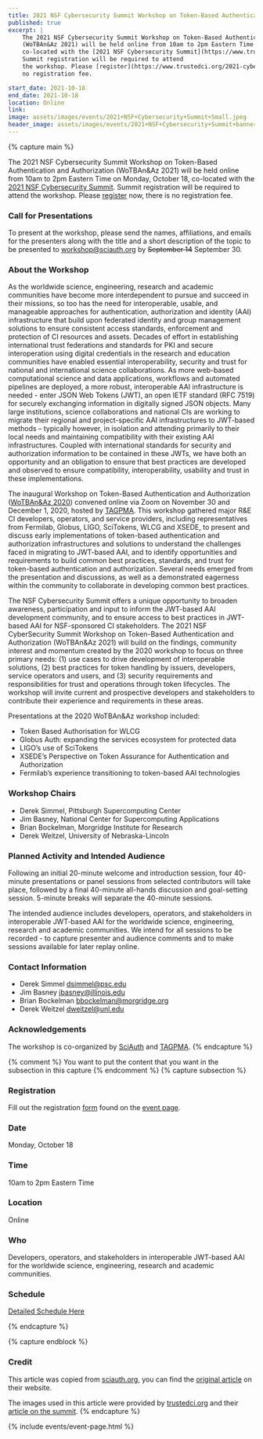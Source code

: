 ```yaml
---
title: 2021 NSF Cybersecurity Summit Workshop on Token-Based Authentication and Authorization
published: true
excerpt: |
    The 2021 NSF Cybersecurity Summit Workshop on Token-Based Authentication and Authorization 
    (WoTBAn&Az 2021) will be held online from 10am to 2pm Eastern Time on Monday, October 18, 
    co-located with the [2021 NSF Cybersecurity Summit](https://www.trustedci.org/2021-cybersecurity-summit). 
    Summit registration will be required to attend 
    the workshop. Please [register](https://www.trustedci.org/2021-cybersecurity-summit) now, there is
    no registration fee.

start_date: 2021-10-18
end_date: 2021-10-18
location: Online
link: 
image: assets/images/events/2021+NSF+Cybersecurity+Summit+Small.jpeg
header_image: assets/images/events/2021+NSF+Cybersecurity+Summit+banner.jpeg
---
```


{% capture main %}

The 2021 NSF Cybersecurity Summit Workshop on Token-Based Authentication and Authorization
(WoTBAn&Az 2021) will be held online from 10am to 2pm Eastern Time on Monday, October 18,
co-located with the [2021 NSF Cybersecurity Summit](https://www.trustedci.org/2021-cybersecurity-summit).
Summit registration will be required to attend
the workshop. Please [register](https://www.trustedci.org/2021-cybersecurity-summit) now, there is
no registration fee.

### Call for Presentations
To present at the workshop, please send the names, affiliations, and emails for the presenters along
with the title and a short description of the topic to be presented to [workshop@sciauth.org](mailto:workshop@sciauth.org) by
~~September 14~~ September 30.

### About the Workshop
As the worldwide science, engineering, research and academic communities have become more
interdependent to pursue and succeed in their missions, so too has the need for interoperable,
usable, and manageable approaches for authentication, authorization and identity (AAI)
infrastructure that build upon federated identity and group management solutions to ensure
consistent access standards, enforcement and protection of CI resources and assets. Decades
of effort in establishing international trust federations and standards for PKI and secure
interoperation using digital credentials in the research and education communities have
enabled essential interoperability, security and trust for national and international science
collaborations. As more web-based computational science and data applications, workflows and
automated pipelines are deployed, a more robust, interoperable AAI infrastructure is needed - enter
JSON Web Tokens (JWT), an open IETF standard (RFC 7519) for securely exchanging
information in digitally signed JSON objects. Many large institutions, science collaborations
and national CIs are working to migrate their regional and project-specific AAI
infrastructures to JWT-based methods – typically however, in isolation and attending
primarily to their local needs and maintaining compatibility with their existing AAI
infrastructures. Coupled with international standards for security and authorization
information to be contained in these JWTs, we have both an opportunity and an obligation
to ensure that best practices are developed and observed to ensure compatibility,
interoperability, usability and trust in these implementations.

The inaugural Workshop on Token-Based Authentication and Authorization
([WoTBAn&Az 2020](https://indico.rnp.br/event/33/))
convened online via Zoom on November 30 and December 1, 2020, hosted by
[TAGPMA](http://www.tagpma.org/).
This workshop gathered major R&E CI developers, operators, and service providers,
including representatives from Fermilab, Globus, LIGO, SciTokens, WLCG and XSEDE,
to present and discuss early implementations of token-based authentication and
authorization infrastructures and solutions to understand the challenges faced
in migrating to JWT-based AAI, and to identify opportunities and requirements to
build common best practices, standards, and trust for token-based authentication
and authorization. Several needs emerged from the presentation and discussions,
as well as a demonstrated eagerness within the community to collaborate in
developing common best practices.

The NSF Cybersecurity Summit offers a unique opportunity to broaden awareness,
participation and input to inform the JWT-based AAI development community,
and to ensure access to best practices in JWT-based AAI for NSF-sponsored CI
stakeholders. The 2021 NSF CyberSecurity Summit Workshop on Token-Based
Authentication and Authorization (WoTBAn&Az 2021) will build on the findings,
community interest and momentum created by the 2020 workshop to focus on three
primary needs: (1) use cases to drive development of interoperable solutions,
(2) best practices for token handling by issuers, developers, service operators
and users, and (3) security requirements and responsibilities for trust and
operations through token lifecycles. The workshop will invite current and
prospective developers and stakeholders to contribute their experience and
requirements in these areas.

Presentations at the 2020 WoTBAn&Az workshop included:

- Token Based Authorisation for WLCG
- Globus Auth: expanding the services ecosystem for protected data
- LIGO’s use of SciTokens
- XSEDE’s Perspective on Token Assurance for Authentication and Authorization
- Fermilab’s experience transitioning to token-based AAI technologies

### Workshop Chairs
- Derek Simmel, Pittsburgh Supercomputing Center
- Jim Basney, National Center for Supercomputing Applications
- Brian Bockelman, Morgridge Institute for Research
- Derek Weitzel, University of Nebraska-Lincoln

### Planned Activity and Intended Audience
Following an initial 20-minute welcome and introduction session, four 40-minute presentations or panel sessions from selected contributors will take place, followed by a final 40-minute all-hands discussion and goal-setting session. 5-minute breaks will separate the 40-minute sessions.

The intended audience includes developers, operators, and stakeholders in interoperable JWT-based AAI for the worldwide science, engineering, research and academic communities. We intend for all sessions to be recorded - to capture presenter and audience comments and to make sessions available for later replay online.

### Contact Information
- Derek Simmel [dsimmel@psc.edu](mailto:dsimmel@psc.edu)
- Jim Basney [jbasney@illinois.edu](mailto:jbasney@illinois.edu)
- Brian Bockelman [bbockelman@morgridge.org](mailto:bbockelman@morgridge.org)
- Derek Weitzel [dweitzel@unl.edu](mailto:dweitzel@unl.edu)

### Acknowledgements
The workshop is co-organized by [SciAuth](https://sciauth.org/) and [TAGPMA](http://www.tagpma.org/).
{% endcapture %}

{% comment %}
You want to put the content that you want in the subsection in this capture
{% endcomment %}
{% capture subsection %}
### Registration
Fill out the registration [form](https://forms.uits.iu.edu/machform/view.php?id=134371) found on the
[event page](https://www.trustedci.org/2021-cybersecurity-summit).

### Date
Monday, October 18

### Time
10am to 2pm Eastern Time

### Location
Online

### Who
Developers, operators, and stakeholders in interoperable
JWT-based AAI for the worldwide science, engineering, research and academic communities.

### Schedule
[Detailed Schedule Here](#planned-activity-and-intended-audience)

{% endcapture %}

{% capture endblock %}
### Credit

This article was copied from [sciauth.org](https://sciauth.org), 
you can find the [original article](https://sciauth.org/workshop/) on their website. 

The images used in this article were provided by [trustedci.org](https://www.trustedci.org) 
and their [article on the summit](https://www.trustedci.org/2021-cybersecurity-summit).
{% endcapture %}

{% include events/event-page.html %}